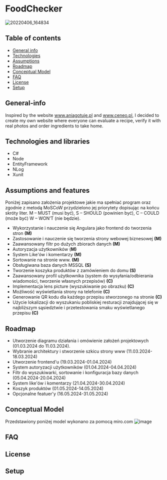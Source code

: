 # FoodChecker
![20220406_164834](https://github.com/PPawlaszczyk/100-commits-project/assets/45148732/43371333-32e2-4ee6-9180-0b62cfdf7972)

## Table of contents
- [General info](#General-info)
- [Technologies](#Technologies-and-libraries)
- [Assumptions](#assumptions-and-features)
- [Roadmap](#roadmap)
- [Conceptual Model](#Conceptual-Model)
- [FAQ](#FAQ)
- [License](#license)
- [Setup](#Setup)

## General-info
Inspired by the website www.aniagotuje.pl and www.ceneo.pl,  I decided to create my own website where everyone can evaluate a recipe, verify it with real photos and order ingredients to take home.
## Technologies and libraries 
- C#
- Node
- EntityFramework
- NLog
- Xunit
## Assumptions and features
Poniżej zapisano założenia projektowe jakie ma spełniać program oraz zgodnie z metodą MoSCoW przydzielono jej priorytety dopisując na końcu skróty liter. M – MUST (musi być), S – SHOULD (powinien być),  C – COULD (może być) W – WON’T (nie będzie).

- Wykorzystanie i nauczenie się Angulara jako frontend do tworzenia stron **(M)**
- Zastosowanie i nauczenie się tworzenia strony webowej biznesowej **(M)**
- Zaawansowany filtr po dużych zbiorach danych **(M)**
- Autoryzacja użytkowników (**M)**
- System Like'ów i komentarzy **(M)**
- Sortowanie na stronie www. **(M)**  
- Obsługiwana baza danych MSSQL **(S)**
- Tworzenie koszyka produktów z zamówieniem do domu **(S)**
- Zaawansowany profil użytkownika (system do wysyłania/odbierania wiadomości, tworzenie własnych przepisów) **(C)**
- Implementacja lens picture (wyszukiwanie po obrazku) **(C)**
- Możliwość wyświetlania strony na telefonie **(C)**
- Generowanie QR kodu dla każdego przepisu stworzonego na stronie **(C)**
- Użycie lokalizacji do wyszukaniu pobliskiej resturacji znajdującej się w najbliższym sąsiedztwie i przetestowania smaku wyświetlanego przepisu **(C)**
## Roadmap
- Utworzenie diagramu działania i omówienie założeń projektowych (01.03.2024 do 11.03.2024).
- Wybranie architektury i stworzenie szkicu strony www (11.03.2024-18.03.2024)
- Utworzenie frontend'u (19.03.2024-01.04.2024)
- System autoryzacji użytkowników (01.04.2024-04.04.2024)
- Filtr  do wyszukiwarki, sortowanie i konfiguracja bazy danych  (05.04.2024-20.04.2024)
- System like'ów i komentarzy (21.04.2024-30.04.2024)
- Koszyk produktów (01.05.2024-14.05.2024)
- Opcjonalne featuer'y (16.05.2024-31.05.2024)
## Conceptual Model
  Przedstawiony poniżej model wykonano za pomocą miro.com
![image](https://github.com/PPawlaszczyk/100-commits-project/assets/45148732/127a9c38-c6db-4aad-9a60-3935c634002c)

## FAQ
## License
## Setup
